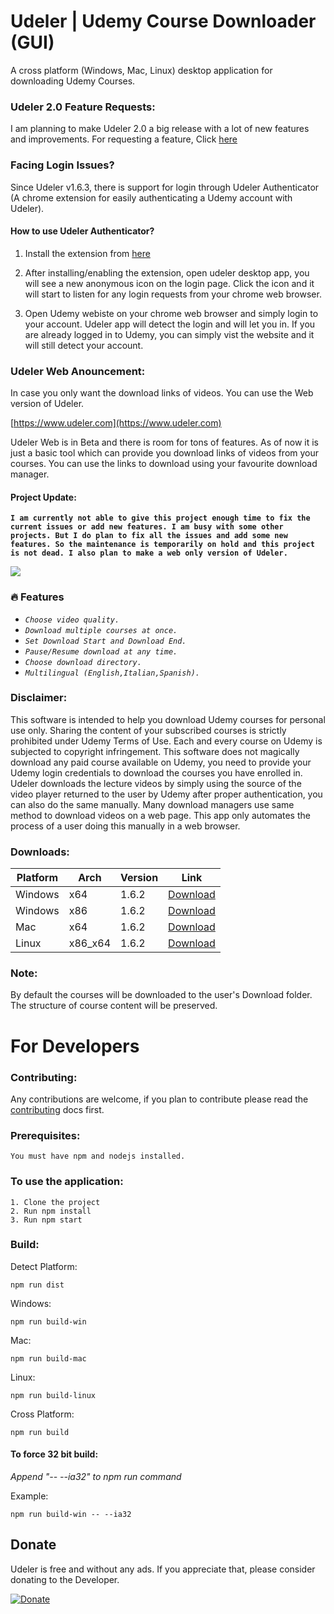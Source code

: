 # Udeler | Udemy Course Downloader (GUI)
A cross platform (Windows, Mac, Linux) desktop application for downloading Udemy Courses.

### Udeler 2.0 Feature Requests:
I am planning to make Udeler 2.0 a big release with a lot of new features and improvements. For requesting a feature, Click [here](https://github.com/FaisalUmair/udemy-downloader-gui/issues/172)


### Facing Login Issues?
Since Udeler v1.6.3, there is support for login through Udeler Authenticator (A chrome extension for easily authenticating a Udemy account with Udeler).

#### How to use Udeler Authenticator?
1. Install the extension from [here](https://chrome.google.com/webstore/detail/udeler-authenticator/opfpmfccfeapffpepeldbcpmkieepgib)

2. After installing/enabling the extension, open udeler desktop app, you will see a new anonymous icon on the login page. Click the icon and it will start to listen for any login requests from your chrome web browser.

3. Open Udemy webiste on your chrome web browser and simply login to your account. Udeler app will detect the login and will let you in. If you are already logged in to Udemy, you can simply vist the website and it will still detect your account.


### Udeler Web Anouncement:
In case you only want the download links of videos. You can use the Web version of Udeler.

[https://www.udeler.com](https://www.udeler.com)

Udeler Web is in Beta and there is room for tons of features. As of now it is just a basic tool which can provide you download links of videos from your courses. You can use the links to download using your favourite download manager.

#### Project Update: 
__`I am currently not able to give this project enough time to fix the current issues or add new features. I am busy with some other projects. But I do plan to fix all the issues and add some new features. So the maintenance is temporarily on hold and this project is not dead. I also plan to make a web only version of Udeler.`__

![](https://i.imgur.com/nsaAgDU.gif)

### :fire: Features
* _`Choose video quality.`_
* _`Download multiple courses at once.`_
* _`Set Download Start and Download End.`_
* _`Pause/Resume download at any time.`_
* _`Choose download directory.`_
* _`Multilingual (English,Italian,Spanish).`_

### Disclaimer: 
This software is intended to help you download Udemy courses for personal use only. Sharing the content of your subscribed courses is strictly prohibited under Udemy Terms of Use. Each and every course on Udemy is subjected to copyright infringement. 
This software does not magically download any paid course available on Udemy, you need to provide your Udemy login credentials to download the courses you have enrolled in. Udeler downloads the lecture videos by simply using the source of the video player returned to the user by Udemy after proper authentication, you can also do the same manually. Many download managers use same method to download videos on a web page. This app only automates the process of a user doing this manually in a web browser. 

### Downloads:

| Platform | Arch | Version | Link|
| --- | --- | --- | --- |
| Windows | x64 | 1.6.2 | [Download](https://github.com/FaisalUmair/udemy-downloader-gui/releases/download/v1.6.2/Udeler-Setup-1.6.2-windows-x64.exe)|
| Windows | x86 | 1.6.2 | [Download](https://github.com/FaisalUmair/udemy-downloader-gui/releases/download/v1.6.2/Udeler-Setup-1.6.2-windows-x86.exe)|
| Mac | x64 | 1.6.2 | [Download](https://github.com/FaisalUmair/udemy-downloader-gui/releases/download/v1.6.2/Udeler-1.6.2-mac.zip)|
| Linux | x86_x64 | 1.6.2 | [Download](https://github.com/FaisalUmair/udemy-downloader-gui/releases/download/v1.6.2/Udeler-1.6.2-linux-x86_x64.AppImage)|

### Note: 
By default the courses will be downloaded to the user's Download folder. The structure of course content will be preserved.

# For Developers

### Contributing:
Any contributions are welcome, if you plan to contribute please read the [contributing](https://github.com/FaisalUmair/udemy-downloader-gui/blob/master/CONTRIBUTING.md) docs first.

### Prerequisites:
```
You must have npm and nodejs installed.
```
### To use the application:
``` 
1. Clone the project
2. Run npm install 
3. Run npm start
```
### Build:
Detect Platform:
``` 
npm run dist
``` 
Windows:
``` 
npm run build-win
``` 
Mac:
``` 
npm run build-mac
``` 
Linux:
``` 
npm run build-linux
``` 
Cross Platform:
``` 
npm run build
``` 
#### To force 32 bit build:
*Append "-- --ia32" to npm run command*

Example:
``` 
npm run build-win -- --ia32
```

## Donate
Udeler is free and without any ads. If you appreciate that, please consider donating to the Developer.

[![Donate](https://raw.githubusercontent.com/FaisalUmair/udemy-downloader-gui/master/assets/images/donate.png)](https://www.paypal.me/UdelerDonate)
